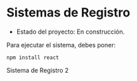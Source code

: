 <h1> Sistemas de Registro</h1>

- Estado del proyecto: En construcción.

Para ejecutar el sistema, debes poner: 

```npm install react```

Sistema de Registro 2
